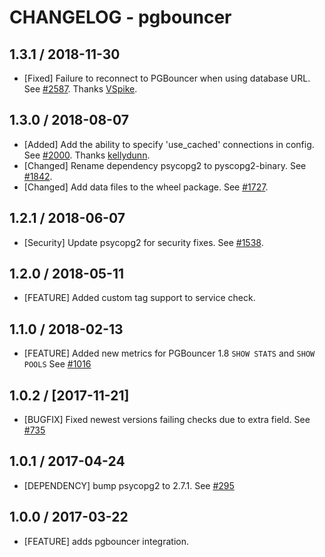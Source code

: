 # CHANGELOG - pgbouncer

## 1.3.1 / 2018-11-30

* [Fixed] Failure to reconnect to PGBouncer when using database URL. See [#2587](https://github.com/DataDog/integrations-core/pull/2587). Thanks [VSpike](https://github.com/VSpike).

## 1.3.0 / 2018-08-07

* [Added] Add the ability to specify 'use_cached' connections in config. See [#2000](https://github.com/DataDog/integrations-core/pull/2000). Thanks [kellydunn](https://github.com/kellydunn).
* [Changed] Rename dependency psycopg2 to pyscopg2-binary. See [#1842](https://github.com/DataDog/integrations-core/pull/1842).
* [Changed] Add data files to the wheel package. See [#1727](https://github.com/DataDog/integrations-core/pull/1727).

## 1.2.1 / 2018-06-07

* [Security] Update psycopg2 for security fixes. See [#1538](https://github.com/DataDog/integrations-core/pull/1538).

## 1.2.0 / 2018-05-11

* [FEATURE] Added custom tag support to service check.

## 1.1.0 / 2018-02-13

* [FEATURE] Added new metrics for PGBouncer 1.8 `SHOW STATS` and `SHOW POOLS` See [#1016][]

## 1.0.2 / [2017-11-21]

* [BUGFIX] Fixed newest versions failing checks due to extra field. See [#735][]

## 1.0.1 / 2017-04-24

* [DEPENDENCY] bump psycopg2 to 2.7.1. See [#295][]

## 1.0.0 / 2017-03-22

* [FEATURE] adds pgbouncer integration.

<!--- The following link definition list is generated by PimpMyChangelog --->
[#295]: https://github.com/DataDog/integrations-core/issues/295
[#735]: https://github.com/DataDog/integrations-core/issues/735
[#1016]: https://github.com/DataDog/integrations-core/issues/1016
